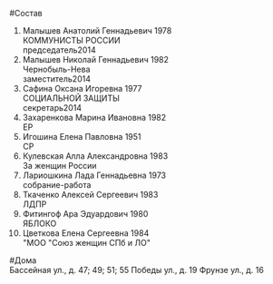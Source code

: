 #Состав  
1. Малышев Анатолий Геннадьевич 1978  
    КОММУНИСТЫ РОССИИ  
    председатель2014  
2. Малышев Николай Геннадьевич 1982  
    Чернобыль-Нева  
    заместитель2014  
3. Сафина Оксана Игоревна 1977  
    СОЦИАЛЬНОЙ ЗАЩИТЫ  
    секретарь2014  
4. Захаренкова Марина Ивановна 1982  
    ЕР  
5. Игошина Елена Павловна 1951  
    СР  
6. Кулевская Алла Александровна 1983  
    За женщин России  
7. Лариошкина Лада Геннадьевна 1973  
    собрание-работа  
8. Ткаченко Алексей Сергеевич 1983  
    ЛДПР  
9. Фитингоф Ара Эдуардович 1980  
    ЯБЛОКО  
10. Цветкова Елена Сергеевна 1984  
    "МОО "Союз женщин СПб и ЛО"  

#Дома  
Бассейная ул., д. 47; 49; 51; 55 Победы ул., д. 19 Фрунзе ул., д. 16  
  
